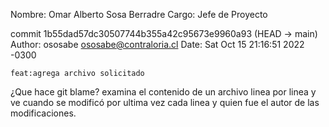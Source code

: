 
Nombre: Omar Alberto Sosa Berradre Cargo: Jefe de Proyecto

commit 1b55dad57dc30507744b355a42c95673e9960a93 (HEAD -> main)
Author: ososabe <ososabe@contraloria.cl>
Date:   Sat Oct 15 21:16:51 2022 -0300

    feat:agrega archivo solicitado

¿Que hace git blame? examina el contenido de un archivo linea por linea y ve cuando se modificó por ultima vez cada linea y quien fue el autor de las modificaciones.

